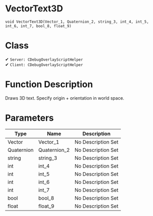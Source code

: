 # VectorText3D
```
void VectorText3D(Vector_1, Quaternion_2, string_3, int_4, int_5, int_6, int_7, bool_8, float_9)
```
# Class
✔ `Server: CDebugOverlayScriptHelper`  
✔ `Client: CDebugOverlayScriptHelper`  

# Function Description
Draws 3D text. Specify origin + orientation in world space.
# Parameters
Type|Name|Description
--|--|--
Vector|Vector_1|No Description Set
Quaternion|Quaternion_2|No Description Set
string|string_3|No Description Set
int|int_4|No Description Set
int|int_5|No Description Set
int|int_6|No Description Set
int|int_7|No Description Set
bool|bool_8|No Description Set
float|float_9|No Description Set

